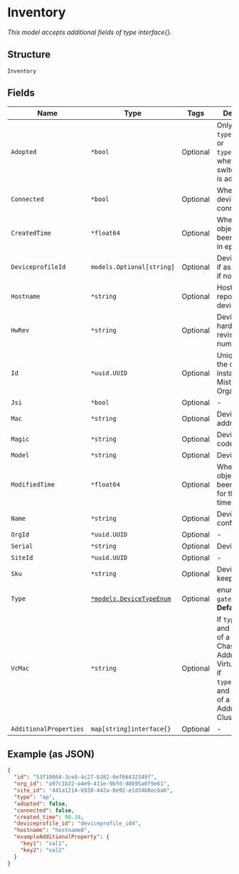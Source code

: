 
# Inventory

*This model accepts additional fields of type interface{}.*

## Structure

`Inventory`

## Fields

| Name | Type | Tags | Description |
|  --- | --- | --- | --- |
| `Adopted` | `*bool` | Optional | Only if `type`==`switch` or `type`==`gateway`, whether the switch/gateway is adopted |
| `Connected` | `*bool` | Optional | Whether the device is connected |
| `CreatedTime` | `*float64` | Optional | When the object has been created, in epoch |
| `DeviceprofileId` | `models.Optional[string]` | Optional | Deviceprofile id if assigned, null if not assigned |
| `Hostname` | `*string` | Optional | Hostname reported by the device |
| `HwRev` | `*string` | Optional | Device hardware revision number |
| `Id` | `*uuid.UUID` | Optional | Unique ID of the object instance in the Mist Organnization |
| `Jsi` | `*bool` | Optional | - |
| `Mac` | `*string` | Optional | Device MAC address |
| `Magic` | `*string` | Optional | Device claim code |
| `Model` | `*string` | Optional | Device model |
| `ModifiedTime` | `*float64` | Optional | When the object has been modified for the last time, in epoch |
| `Name` | `*string` | Optional | Device name if configured |
| `OrgId` | `*uuid.UUID` | Optional | - |
| `Serial` | `*string` | Optional | Device serial |
| `SiteId` | `*uuid.UUID` | Optional | - |
| `Sku` | `*string` | Optional | Device stock keeping unit |
| `Type` | [`*models.DeviceTypeEnum`](../../doc/models/device-type-enum.md) | Optional | enum: `ap`, `gateway`, `switch`<br>**Default**: `"ap"` |
| `VcMac` | `*string` | Optional | If `type`==`switch` and device part of a Virtual Chassis, MAC Address of the Virtual Chassis. if `type`==`gateway` and device part of a Clust, MAC Address of the Cluster |
| `AdditionalProperties` | `map[string]interface{}` | Optional | - |

## Example (as JSON)

```json
{
  "id": "53f10664-3ce8-4c27-b382-0ef66432349f",
  "org_id": "a97c1b22-a4e9-411e-9bfd-d8695a0f9e61",
  "site_id": "441a1214-6928-442a-8e92-e1d34b8ec6a6",
  "type": "ap",
  "adopted": false,
  "connected": false,
  "created_time": 98.34,
  "deviceprofile_id": "deviceprofile_id4",
  "hostname": "hostname0",
  "exampleAdditionalProperty": {
    "key1": "val1",
    "key2": "val2"
  }
}
```

